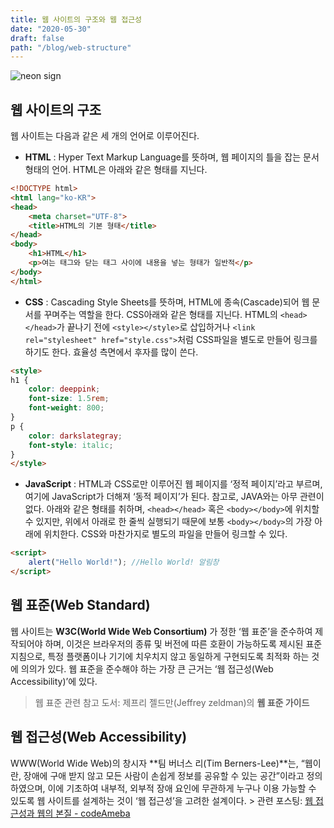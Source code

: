 ```yaml
---
title: 웹 사이트의 구조와 웹 접근성
date: "2020-05-30"
draft: false
path: "/blog/web-structure"
---
```


![neon sign](https://images.unsplash.com/photo-1496449903678-68ddcb189a24?ixlib=rb-1.2.1&ixid=eyJhcHBfaWQiOjEyMDd9&auto=format&fit=crop&w=1950&q=80)

## 웹 사이트의 구조
웹 사이트는 다음과 같은 세 개의 언어로 이루어진다.
- **HTML** : Hyper Text Markup Language를 뜻하며, 웹 페이지의 틀을 잡는 문서 형태의 언어. HTML은 아래와 같은 형태를 지닌다.

```html
<!DOCTYPE html>
<html lang="ko-KR">
<head>
    <meta charset="UTF-8">
    <title>HTML의 기본 형태</title>
</head>
<body>
    <h1>HTML</h1>
    <p>여는 태그와 닫는 태그 사이에 내용을 넣는 형태가 일반적</p>
</body>
</html>
```

- **CSS** : Cascading Style Sheets를 뜻하며, HTML에 종속(Cascade)되어 웹 문서를 꾸며주는 역할을 한다. CSS아래와 같은 형태를 지닌다. HTML의 `<head></head>`가 끝나기 전에 `<style></style>`로 삽입하거나 `<link rel="stylesheet" href="style.css">`처럼 CSS파일을 별도로 만들어 링크를 하기도 한다. 효율성 측면에서 후자를 많이 쓴다.

```html
<style>
h1 {
    color: deeppink;
    font-size: 1.5rem;
    font-weight: 800;
}
p {
    color: darkslategray;
    font-style: italic;
}
</style>
```

- **JavaScript** : HTML과 CSS로만 이루어진 웹 페이지를 ‘정적 페이지’라고 부르며, 여기에 JavaScript가 더해져 ‘동적 페이지’가 된다. 참고로, JAVA와는 아무 관련이 없다. 아래와 같은 형태를 취하며, `<head></head>` 혹은 `<body></body>`에 위치할 수 있지만, 위에서 아래로 한 줄씩 실행되기 때문에 보통 `<body></body>`의 가장 아래에 위치한다. CSS와 마찬가지로 별도의 파일을 만들어 링크할 수 있다.

```html
<script>
    alert("Hello World!"); //Hello World! 알림창
</script>
```

## 웹 표준(Web Standard)
웹 사이트는 **W3C(World Wide Web Consortium)** 가 정한 ‘웹 표준’을 준수하여 제작되어야 하며, 이것은 브라우저의 종류 및 버전에 따른 호환이 가능하도록 제시된 표준 지침으로, 특정 플랫폼이나 기기에 치우치지 않고 동일하게 구현되도록 최적화 하는 것에 의의가 있다.  웹 표준을 준수해야 하는 가장 큰 근거는 ‘웹 접근성(Web Accessibility)’에 있다.
> 웹 표준 관련 참고 도서: 제프리 젤드만(Jeffrey zeldman)의 **웹 표준 가이드**


## 웹 접근성(Web Accessibility)
WWW(World Wide Web)의 창시자 **팀 버너스 리(Tim Berners-Lee)**는, “웹이란, 장애에 구애 받지 않고 모든 사람이 손쉽게 정보를 공유할 수 있는 공간”이라고 정의 하였으며, 이에 기초하여 내부적, 외부적 장애 요인에 무관하게 누구나 이용 가능할 수 있도록 웹 사이트를 설계하는 것이 ‘웹 접근성’을 고려한 설계이다.
    > 관련 포스팅:  [웹 접근성과 웹의 본질 - codeAmeba](https://codeameba.netlify.app/blog/web-accessibility)

